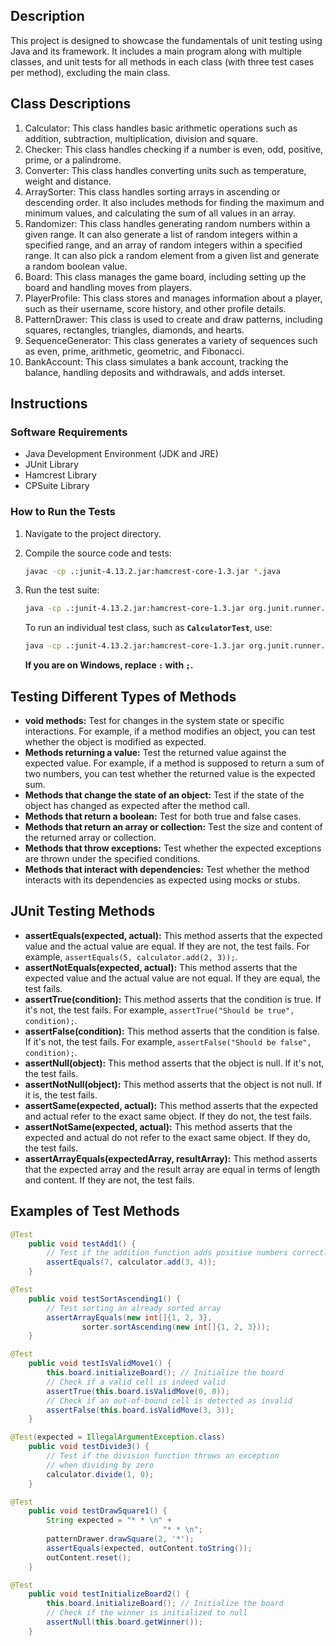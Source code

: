## Description

This project is designed to showcase the fundamentals of unit testing using Java and its framework. It includes a main program along with multiple classes, and unit tests for all methods in each class (with three test cases per method), excluding the main class.

## Class Descriptions

1. Calculator: This class handles basic arithmetic operations such as addition, subtraction, multiplication, division and square.
2. Checker: This class handles checking if a number is even, odd, positive, prime, or a palindrome.
3. Converter: This class handles converting units such as temperature, weight and distance.
4. ArraySorter: This class handles sorting arrays in ascending or descending order. It also includes methods for finding the maximum and minimum values, and calculating the sum of all values in an array.
5. Randomizer: This class handles generating random numbers within a given range. It can also generate a list of random integers within a specified range, and an array of random integers within a specified range. It can also pick a random element from a given list and generate a random boolean value.
6. Board: This class manages the game board, including setting up the board and handling moves from players.
7. PlayerProfile: This class stores and manages information about a player, such as their username, score history, and other profile details.
8. PatternDrawer: This class is used to create and draw patterns, including squares, rectangles, triangles, diamonds, and hearts.
9. SequenceGenerator: This class generates a variety of sequences such as even, prime, arithmetic, geometric, and Fibonacci.
10. BankAccount: This class simulates a bank account, tracking the balance, handling deposits and withdrawals, and adds interset.


## Instructions

### Software Requirements

- Java Development Environment (JDK and JRE)
- JUnit Library
- Hamcrest Library
- CPSuite Library

### How to Run the Tests

1. Navigate to the project directory.
2. Compile the source code and tests:

   ```bash
   javac -cp .:junit-4.13.2.jar:hamcrest-core-1.3.jar *.java
   ```

3. Run the test suite:

   ```bash
   java -cp .:junit-4.13.2.jar:hamcrest-core-1.3.jar org.junit.runner.JUnitCore TestSuiteAll
   ```

   To run an individual test class, such as **`CalculatorTest`**, use:

   ```bash
   java -cp .:junit-4.13.2.jar:hamcrest-core-1.3.jar org.junit.runner.JUnitCore CalculatorTest
   ```

   **If you are on Windows, replace `:` with `;`.**

## **Testing Different Types of Methods**

- **void methods:** Test for changes in the system state or specific interactions. For example, if a method modifies an object, you can test whether the object is modified as expected.
- **Methods returning a value:** Test the returned value against the expected value. For example, if a method is supposed to return a sum of two numbers, you can test whether the returned value is the expected sum.
- **Methods that change the state of an object:** Test if the state of the object has changed as expected after the method call.
- **Methods that return a boolean:** Test for both true and false cases.
- **Methods that return an array or collection:** Test the size and content of the returned array or collection.
- **Methods that throw exceptions:** Test whether the expected exceptions are thrown under the specified conditions.
- **Methods that interact with dependencies:** Test whether the method interacts with its dependencies as expected using mocks or stubs.

## **JUnit Testing Methods**

- **assertEquals(expected, actual):** This method asserts that the expected value and the actual value are equal. If they are not, the test fails. For example, `assertEquals(5, calculator.add(2, 3));`.
- **assertNotEquals(expected, actual):** This method asserts that the expected value and the actual value are not equal. If they are equal, the test fails.
- **assertTrue(condition):** This method asserts that the condition is true. If it's not, the test fails. For example, `assertTrue("Should be true", condition);`.
- **assertFalse(condition):** This method asserts that the condition is false. If it's not, the test fails. For example, `assertFalse("Should be false", condition);`.
- **assertNull(object):** This method asserts that the object is null. If it's not, the test fails.
- **assertNotNull(object):** This method asserts that the object is not null. If it is, the test fails.
- **assertSame(expected, actual):** This method asserts that the expected and actual refer to the exact same object. If they do not, the test fails.
- **assertNotSame(expected, actual):** This method asserts that the expected and actual do not refer to the exact same object. If they do, the test fails.
- **assertArrayEquals(expectedArray, resultArray):** This method asserts that the expected array and the result array are equal in terms of length and content. If they are not, the test fails.

## **Examples of Test Methods**

```java
@Test
	public void testAdd1() {
		// Test if the addition function adds positive numbers correctly
		assertEquals(7, calculator.add(3, 4));
	}
```

```java
@Test
	public void testSortAscending1() {
		// Test sorting an already sorted array
		assertArrayEquals(new int[]{1, 2, 3},
				sorter.sortAscending(new int[]{1, 2, 3}));
	}
```

```java
@Test
	public void testIsValidMove1() {
		this.board.initializeBoard(); // Initialize the board
		// Check if a valid cell is indeed valid
		assertTrue(this.board.isValidMove(0, 0));
		// Check if an out-of-bound cell is detected as invalid
		assertFalse(this.board.isValidMove(3, 3));
	}
```

```java
@Test(expected = IllegalArgumentException.class)
	public void testDivide3() {
		// Test if the division function throws an exception
		// when dividing by zero
		calculator.divide(1, 0);
	}
```

```java
@Test
	public void testDrawSquare1() {
		String expected = "* * \n" +
                                  "* * \n";
		patternDrawer.drawSquare(2, '*');
		assertEquals(expected, outContent.toString());
		outContent.reset();
	}
```

```java
@Test
	public void testInitializeBoard2() {
		this.board.initializeBoard(); // Initialize the board
		// Check if the winner is initialized to null
		assertNull(this.board.getWinner());
	}
```
